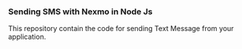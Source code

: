 ### Sending SMS with Nexmo in Node Js

This repository contain the code for sending Text Message from your application.

